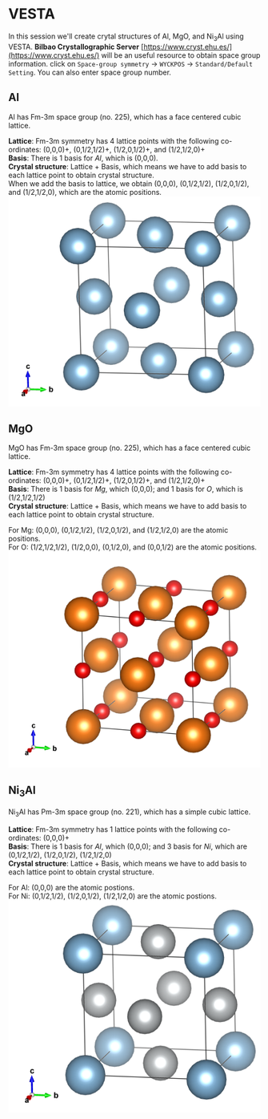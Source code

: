 # VESTA
In this session we'll create crytal structures of Al, MgO, and Ni<sub>3</sub>Al using VESTA. **Bilbao Crystallographic Server** [https://www.cryst.ehu.es/](https://www.cryst.ehu.es/) will be an useful resource to obtain space group information. click on `Space-group symmetry` -> `WYCKPOS` -> `Standard/Default Setting`. You can also enter space group number.

## Al
Al has Fm-3m space group (no. 225), which has a face centered cubic lattice.

**Lattice**: Fm-3m symmetry has 4 lattice points with the following co-ordinates: (0,0,0)+, (0,1/2,1/2)+, (1/2,0,1/2)+, and (1/2,1/2,0)+ <br>
**Basis**: There is 1 basis for _Al_, which is (0,0,0). <br>
**Crystal structure**: Lattice + Basis, which means we have to add basis to each lattice point to obtain crystal structure. <br>
When we add the basis to lattice, we obtain (0,0,0), (0,1/2,1/2), (1/2,0,1/2), and (1/2,1/2,0), which are the atomic positions.
![Al](Al.png)

## MgO
MgO has Fm-3m space group (no. 225), which has a face centered cubic lattice.

**Lattice**: Fm-3m symmetry has 4 lattice points with the following co-ordinates: (0,0,0)+, (0,1/2,1/2)+, (1/2,0,1/2)+, and (1/2,1/2,0)+ <br>
**Basis**: There is 1 basis for _Mg_, which (0,0,0); and 1 basis for _O_, which is (1/2,1/2,1/2) <br>
**Crystal structure**: Lattice + Basis, which means we have to add basis to each lattice point to obtain crystal structure.

For Mg: (0,0,0), (0,1/2,1/2), (1/2,0,1/2), and (1/2,1/2,0) are the atomic positions. <br>
For O: (1/2,1/2,1/2), (1/2,0,0), (0,1/2,0), and (0,0,1/2) are the atomic positions.
![MgO](MgO.png)

## Ni<sub>3</sub>Al
Ni<sub>3</sub>Al has Pm-3m space group (no. 221), which has a simple cubic lattice.

**Lattice**: Fm-3m symmetry has 1 lattice points with the following co-ordinates: (0,0,0)+ <br>
**Basis**: There is 1 basis for _Al_, which (0,0,0); and 3 basis for _Ni_, which are (0,1/2,1/2),	(1/2,0,1/2),	(1/2,1/2,0)
<br>
**Crystal structure**: Lattice + Basis, which means we have to add basis to each lattice point to obtain crystal structure.

For Al: (0,0,0) are the atomic postions. <br>
For Ni: (0,1/2,1/2),	(1/2,0,1/2),	(1/2,1/2,0) are the atomic postions.
![Ni3Al](Ni3Al.png)
